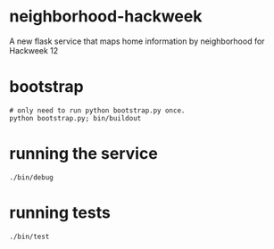 # neighborhood-hackweek

A new flask service that maps home information by neighborhood for Hackweek 12

# bootstrap

    # only need to run python bootstrap.py once.
    python bootstrap.py; bin/buildout

# running the service

    ./bin/debug

# running tests

    ./bin/test
